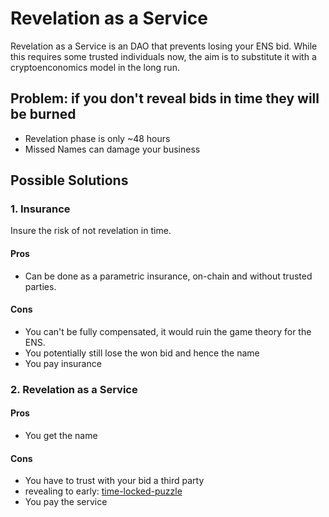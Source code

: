 # Revelation as a Service

Revelation as a Service is an DAO that prevents losing your ENS bid.
While this requires some trusted individuals now, the aim is to substitute it with a cryptoenconomics model in the long run.

## Problem: if you don't reveal bids in time they will be burned
* Revelation phase is only ~48 hours
* Missed Names can damage your business

## Possible Solutions
### 1. Insurance 
Insure the risk of not revelation in time.

#### Pros
- Can be done as a parametric insurance, on-chain and without trusted parties.
#### Cons
- You can't be fully compensated, it would ruin the game theory for the ENS.
- You potentially still lose the won bid and hence the name
- You pay insurance
### 2. Revelation as a Service
#### Pros
- You get the name
#### Cons
- You have to trust with your bid a third party
 - revealing to early: [time-locked-puzzle](https://www.gwern.net/Self-decrypting%20files)  
- You pay the service
